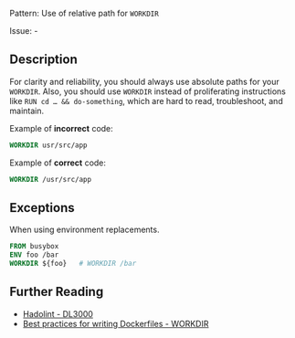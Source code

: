 Pattern: Use of relative path for `WORKDIR`

Issue: -

## Description

For clarity and reliability, you should always use absolute paths for your `WORKDIR`. Also, you should use `WORKDIR` instead of proliferating instructions like `RUN cd … && do-something`, which are hard to read, troubleshoot, and maintain.

Example of **incorrect** code:

```dockerfile
WORKDIR usr/src/app
```

Example of **correct** code:

```dockerfile
WORKDIR /usr/src/app
```
## Exceptions

When using environment replacements.

```dockerfile
FROM busybox
ENV foo /bar
WORKDIR ${foo}   # WORKDIR /bar
```

## Further Reading

* [Hadolint - DL3000](https://github.com/hadolint/hadolint/wiki/DL3000)
* [Best practices for writing Dockerfiles - WORKDIR](https://docs.docker.com/develop/develop-images/dockerfile_best-practices/#workdir)
